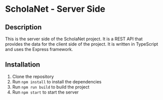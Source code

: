# ScholaNet - Server Side
## Description
This is the server side of the ScholaNet project. It is a REST API that provides the data for the client side of the project. It is written in TypeScript and uses the Express framework.

## Installation
1. Clone the repository
2. Run `npm install` to install the dependencies
3. Run `npm run build` to build the project
4. Run `npm start` to start the server

